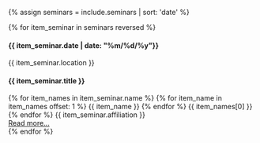 {% assign seminars = include.seminars | sort: 'date' %}

<html>
  <section>
    <div class="row">
      <div class="col-md-12">
        {% for item_seminar in seminars reversed %}
          <div class="col-md-2">
            <h4>
            {{ item_seminar.date | date: "%m/%d/%y"}}
            </h4>
            {{ item_seminar.location }}
          </div>
          <div class="col-md-10">
            <h4>
            {{ item_seminar.title }}
            </h4>
            {% for item_names in item_seminar.name %}
                {% for item_name in item_names offset: 1 %}
                  {{ item_name }}
                {% endfor %}
                {{ item_names[0] }}
                <br />
            {% endfor %}
            {{ item_seminar.affiliation }}
            <br />
            <a href="{{ item_seminar.url }}">
              Read more...
            </a>
          </div>
        {% endfor %}
       </div>
    </div>
  </section>
</html>
